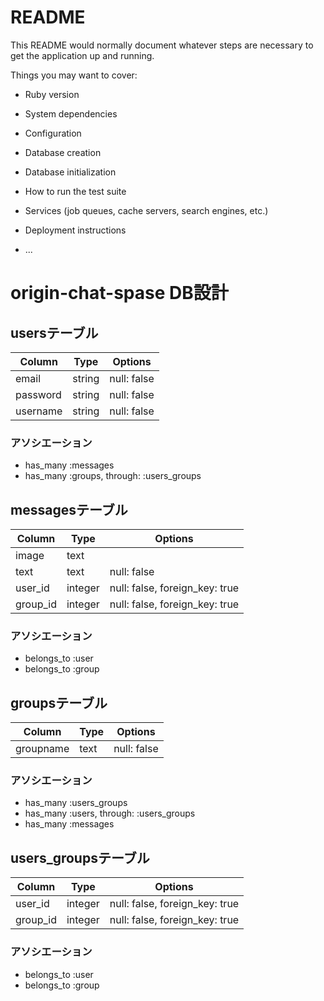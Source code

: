 # README

This README would normally document whatever steps are necessary to get the
application up and running.

Things you may want to cover:

* Ruby version

* System dependencies

* Configuration

* Database creation

* Database initialization

* How to run the test suite

* Services (job queues, cache servers, search engines, etc.)

* Deployment instructions

* ...

# origin-chat-spase DB設計
## usersテーブル
|Column|Type|Options|
|------|----|-------|
|email|string|null: false|
|password|string|null: false|
|username|string|null: false|
### アソシエーション
- has_many :messages
- has_many :groups, through:  :users_groups

## messagesテーブル
|Column|Type|Options|
|------|----|-------|
|image|text||
|text|text|null: false|
|user_id|integer|null: false, foreign_key: true|
|group_id|integer|null: false, foreign_key: true|
### アソシエーション
- belongs_to :user
- belongs_to :group

## groupsテーブル
|Column|Type|Options|
|------|----|-------|
|groupname|text|null: false|
### アソシエーション
- has_many :users_groups
- has_many  :users,  through:  :users_groups
- has_many :messages

## users_groupsテーブル
|Column|Type|Options|
|------|----|-------|
|user_id|integer|null: false, foreign_key: true|
|group_id|integer|null: false, foreign_key: true|
### アソシエーション
- belongs_to :user
- belongs_to :group